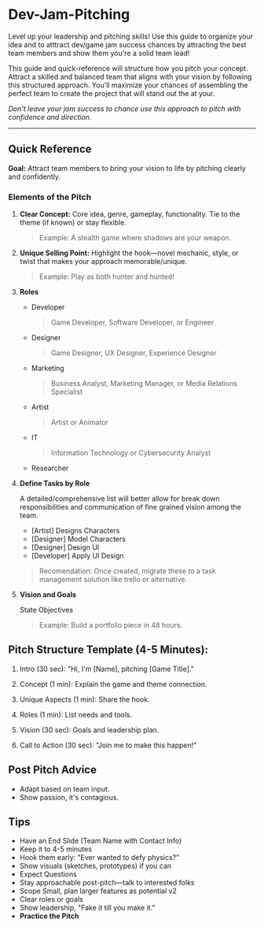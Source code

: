 # Dev-Jam-Pitching

Level up your leadership and pitching skills! Use this guide to organize your idea and to atttract dev/game jam success chances by attracting the best team members and show them you're a solid team lead!

This guide and quick-reference will structure how you pitch your concept. Attract a skilled and balanced team that aligns with your vision by following this structured approach. You'll maximize your chances of assembling the perfect team to create the project that will stand out the at your.

_Don't leave your jam success to chance use this approach to pitch with confidence and direction._

---

## Quick Reference

**Goal:** Attract team members to bring your vision to life by pitching clearly and confidently.

### Elements of the Pitch

1. **Clear Concept:** Core idea, genre, gameplay, functionality. Tie to the theme (if known) or stay flexible.

   > Example: A stealth game where shadows are your weapon.

1. **Unique Selling Point:** Highlight the hook—novel mechanic, style, or twist that makes your approach memorable/unique.

   > Example: Play as both hunter and hunted!

1. **Roles**

   - Developer
     > Game Developer, Software Developer, or Engineer
   - Designer
     > Game Designer, UX Designer, Experience Designer
   - Marketing
     > Business Analyst, Marketing Manager, or Media Relations Specialist
   - Artist
     > Artist or Animator
   - IT
     > Information Technology or Cybersecurity Analyst
   - Researcher

1. **Define Tasks by Role**

   A detailed/comprehensive list will better allow for break down responsibilities and communication of fine grained vision among the team.

   - [Artist] Designs Characters
   - [Designer] Model Characters
   - [Designer] Design UI
   - [Developer] Apply UI Design

   > Recomendation: Once created, migrate these to a task management solution like trello or alternative.

1. **Vision and Goals**

   State Objectives

   > Example: Build a portfolio piece in 48 hours.

## Pitch Structure Template (4-5 Minutes):

1. Intro (30 sec): "Hi, I'm [Name], pitching [Game Title]."

1. Concept (1 min): Explain the game and theme connection.

1. Unique Aspects (1 min): Share the hook.

1. Roles (1 min): List needs and tools.

1. Vision (30 sec): Goals and leadership plan.

1. Call to Action (30 sec): "Join me to make this happen!"

## Post Pitch Advice

- Adapt based on team input.
- Show passion, it's contagious.

## Tips

- Have an End Slide (Team Name with Contact Info)
- Keep it to 4-5 minutes
- Hook them early: "Ever wanted to defy physics?"
- Show visuals (sketches, prototypes) if you can
- Expect Questions
- Stay approachable post-pitch—talk to interested folks
- Scope Small, plan larger features as potential v2
- Clear roles or goals
- Show leadership, "Fake it till you make it."
- **Practice the Pitch**
